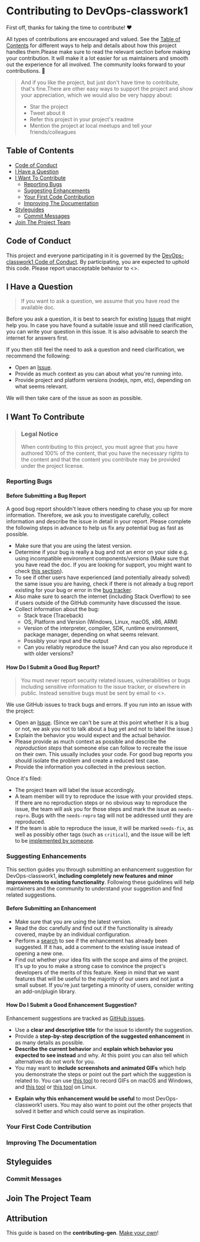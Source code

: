 <!-- omit in toc -->
# Contributing to DevOps-classwork1

First off, thanks for taking the time to contribute! ❤️

All types of contributions are encouraged and valued.
See the [Table of Contents](#table-of-contents)
for different ways to help and details about how this
project handles them.Please make sure to read the relevant
section before making your contribution. It will make it a
lot easier for us maintainers and smooth out the experience
for all involved. The community looks forward
to your contributions. 🎉

> And if you like the project, but just don't have time to
contribute, that's fine.There are other easy ways to support
the project and show your appreciation, which we would also be very happy about:
> - Star the project
> - Tweet about it
> - Refer this project in your project's readme
> - Mention the project at local meetups and tell your friends/colleagues

<!-- omit in toc -->
## Table of Contents

- [Code of Conduct](#code-of-conduct)
- [I Have a Question](#i-have-a-question)
- [I Want To Contribute](#i-want-to-contribute)
  - [Reporting Bugs](#reporting-bugs)
  - [Suggesting Enhancements](#suggesting-enhancements)
  - [Your First Code Contribution](#your-first-code-contribution)
  - [Improving The Documentation](#improving-the-documentation)
- [Styleguides](#styleguides)
  - [Commit Messages](#commit-messages)
- [Join The Project Team](#join-the-project-team)

## Code of Conduct

This project and everyone participating in it is governed by the
[DevOps-classwork1 Code of Conduct](https://github.com/KaterinaZaharieva/DevOps-classwork1blob/master/CODE_OF_CONDUCT.md).
By participating, you are expected to uphold this code. Please report
unacceptable behavior to <>.

## I Have a Question

> If you want to ask a question, we assume that you have read the available doc.

Before you ask a question, it is best to search for existing
[Issues](https://github.com/KaterinaZaharieva/DevOps-classwork1/issues)
that might help you. In case you have found a suitable issue and
still need clarification, you can write your question in this issue.
It is also advisable to search the internet for answers first.

If you then still feel the need to ask a question and need clarification,
we recommend the following:

- Open an [Issue](https://github.com/KaterinaZaharieva/DevOps-classwork1/issues/new).
- Provide as much context as you can about what you're running into.
- Provide project and platform versions (nodejs, npm, etc),
depending on what seems relevant.

We will then take care of the issue as soon as possible.

<!--
You might want to create a separate issue tag for questions and include
it in this description. People should then tag their issues accordingly.

Depending on how large the project is, you may want to outsource the
questioning, e.g. to Stack Overflow or Gitter. You may add additional
contact and information possibilities:
- IRC
- Slack
- Gitter
- Stack Overflow tag
- Blog
- FAQ
- Roadmap
- E-Mail List
- Forum
-->

## I Want To Contribute

> ### Legal Notice <!-- omit in toc -->
>
> When contributing to this project, you must agree that you have
> authored 100% of the content, that you have the necessary rights
> to the content and that the content you contribute may be provided
> under the project license.

### Reporting Bugs

<!-- omit in toc -->
#### Before Submitting a Bug Report

A good bug report shouldn't leave others needing to chase you
up for more information. Therefore, we ask you to investigate
carefully, collect information and describe the issue in
detail in your report. Please complete the following steps
in advance to help us fix any potential bug as fast as possible.

- Make sure that you are using the latest version.
- Determine if your bug is really a bug and not
an error on your side e.g. using incompatible
environment components/versions
(Make sure that you have read the doc. If you are looking
for support, you might want to check [this section](#i-have-a-question)).
- To see if other users have experienced
(and potentially already solved) the same issue you are having,
check if there is not already a bug report existing for your bug or error in
the [bug tracker](https://github.com/KaterinaZaharieva/DevOps-classwork1issues?q=label%3Abug).
- Also make sure to search the internet
(including Stack Overflow) to see if users outside of
the GitHub community have discussed the issue.
- Collect information about the bug:
  - Stack trace (Traceback)
  - OS, Platform and Version (Windows, Linux, macOS, x86, ARM)
  - Version of the interpreter, compiler, SDK, runtime environment, package manager, depending on what seems relevant.
  - Possibly your input and the output
  - Can you reliably reproduce the issue? And can you also reproduce it with older versions?

<!-- omit in toc -->
#### How Do I Submit a Good Bug Report?

> You must never report security related issues, vulnerabilities or bugs including sensitive information
> to the issue tracker, or elsewhere in public. Instead sensitive bugs must be sent by email to <>.
<!-- You may add a PGP key to allow the messages to be sent encrypted as well. -->

We use GitHub issues to track bugs and errors. If you run into an issue with the project:

- Open an [Issue](https://github.com/KaterinaZaharieva/DevOps-classwork1/issues/new).
(Since we can't be sure at this point whether it is a bug or not, we ask you not to
talk about a bug yet and not to label the issue.)
- Explain the behavior you would expect and the actual behavior.
- Please provide as much context as possible and describe the *reproduction steps*
that someone else can follow to recreate the issue on their own. This usually includes your code.
For good bug reports you should isolate the problem and create a reduced test case.
- Provide the information you collected in the previous section.

Once it's filed:

- The project team will label the issue accordingly.
- A team member will try to reproduce the issue with your provided steps. If there are no reproduction
steps or no obvious way to reproduce the issue, the team will ask you for those steps and mark the issue
as `needs-repro`. Bugs with the `needs-repro` tag will not be addressed until they are reproduced.
- If the team is able to reproduce the issue, it will be marked `needs-fix`, as well as possibly other
tags (such as `critical`), and the issue will be left to be [implemented by someone](#your-first-code-contribution).

<!-- You might want to create an issue template for bugs and errors
that can be used as a guide and that defines the structure of the
information to be included. If you do so, reference it here in the description. -->

### Suggesting Enhancements

This section guides you through submitting an
enhancement suggestion for DevOps-classwork1, **including completely new features
and minor improvements to existing functionality**.
Following these guidelines will help maintainers
and the community to understand your
suggestion and find related suggestions.

<!-- omit in toc -->
#### Before Submitting an Enhancement

- Make sure that you are using the latest version.
- Read the doc carefully and find out if the functionality is already
covered, maybe by an individual configuration.
- Perform a [search](https://github.com/KaterinaZaharieva/DevOps-classwork1/issues) to
see if the enhancement has already been suggested. If it has, add a comment to the existing
issue instead of opening a new one.
- Find out whether your idea fits with the scope and aims of the project. It's up to you to
make a strong case to convince the project's developers of the merits of this feature. Keep
in mind that we want features that will be useful to the majority of our users and not just
a small subset. If you're just targeting a minority of users, consider writing an add-on/plugin library.

<!-- omit in toc -->
#### How Do I Submit a Good Enhancement Suggestion?

Enhancement suggestions are tracked as [GitHub issues](https://github.com/KaterinaZaharieva/DevOps-classwork1/issues).

- Use a **clear and descriptive title** for the issue to identify the suggestion.
- Provide a **step-by-step description of the suggested enhancement** in
as many details as possible.
- **Describe the current behavior** and **explain which behavior you expected to see instead**
and why. At this point you can also tell which alternatives do not work for you.
- You may want to **include screenshots and animated GIFs** which help you demonstrate
the steps or point out the part which the suggestion is related to.
You can use [this tool](https://www.cockos.com/licecap/) to record GIFs on macOS and Windows,
and [this tool](https://github.com/colinkeenan/silentcast) or
[this tool](https://github.com/GNOME/byzanz) on Linux.
<!-- this should only be included if the project has a GUI -->
- **Explain why this enhancement would be useful** to most DevOps-classwork1 users.
You may also want to point out the other projects that solved it better and which
could serve as inspiration.

<!-- You might want to create an issue template for enhancement 
suggestions that can be used as a guide and that defines the structure of the 
information to be included. If you do so, reference it here in the description. -->

### Your First Code Contribution

<!-- TODO
include Setup of env, IDE and typical getting started instructions?

-->

### Improving The Documentation

<!-- TODO
Updating, improving and correcting the documentation

-->

## Styleguides

### Commit Messages

<!-- TODO

-->

## Join The Project Team

<!-- TODO -->

<!-- omit in toc -->
## Attribution

This guide is based on the **contributing-gen**.
[Make your own](https://github.com/bttger/contributing-gen)!
